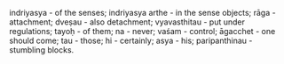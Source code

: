 indriyasya - of the senses; indriyasya arthe - in the sense objects; rāga - attachment; dveṣau - also detachment; vyavasthitau - put under regulations; tayoḥ - of them; na - never; vaśam - control; āgacchet - one should come; tau - those; hi - certainly; asya - his; paripanthinau - stumbling blocks.